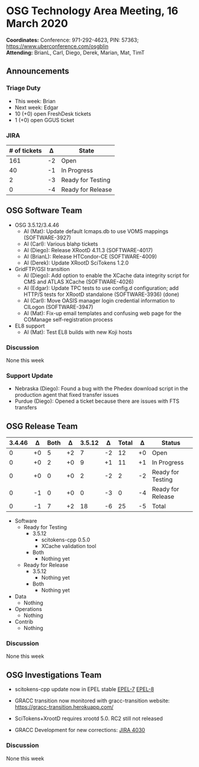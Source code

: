 # OSG Technology Area Meeting, 16 March 2020

**Coordinates:** Conference: 971-292-4623, PIN: 57363; <https://www.uberconference.com/osgblin>  
**Attending:** BrianL, Carl, Diego, Derek, Marian, Mat, TimT


## Announcements


### Triage Duty

-   This week: Brian
-   Next week: Edgar
-   10 (+0) open FreshDesk tickets
-   1 (+0) open GGUS ticket


### JIRA

| # of tickets | &Delta; | State             |
|------------ |------- |----------------- |
| 161          | -2      | Open              |
| 40           | -1      | In Progress       |
| 2            | -3      | Ready for Testing |
| 0            | -4      | Ready for Release |


## OSG Software Team

-   OSG 3.5.12/3.4.46  
    -   AI (Mat): Update default lcmaps.db to use VOMS mappings (SOFTWARE-3927)
    -   AI (Carl): Various blahp tickets
    -   AI (Diego): Release XRootD 4.11.3 (SOFTWARE-4017)
    -   AI (BrianL): Release HTCondor-CE (SOFTWARE-4009)
    -   AI (Derek): Update XRootD SciTokens 1.2.0
-   GridFTP/GSI transition  
    -   AI (Diego): Add option to enable the XCache data integrity script for CMS and ATLAS XCache (SOFTWARE-4026)
    -   AI (Edgar): Update TPC tests to use config.d configuration; add HTTP/S tests for XRootD standalone (SOFTWARE-3936)  (done)
    -   AI (Carl): Move OASIS manager login credential information to CILogon (SOFTWARE-3947)
    -   AI (Mat): Fix-up email templates and confusing web page for the COManage self-registration process
-   EL8 support  
    -   AI (Mat): Test EL8 builds with new Koji hosts


### Discussion

None this week  


### Support Update

-   Nebraska (Diego): Found a bug with the Phedex download script in the production agent that fixed transfer issues
-   Purdue (Diego): Opened a ticket because there are issues with FTS transfers


## OSG Release Team

| 3.4.46 | &Delta; | Both | &Delta; | 3.5.12 | &Delta; | Total | &Delta; | Status            |
| ------ | ------- | ---- | ------- | ------ | ------- | ----- | ------- | ----------------- |
| 0      | +0      | 5    | +2      | 7      | -2      | 12    | +0      | Open              |
| 0      | +0      | 2    | +0      | 9      | +1      | 11    | +1      | In Progress       |
| 0      | +0      | 0    | +0      | 2      | -2      | 2     | -2      | Ready for Testing |
| 0      | -1      | 0    | +0      | 0      | -3      | 0     | -4      | Ready for Release |
| 0      | -1      | 7    | +2      | 18     | -6      | 25    | -5      | Total             |

-   Software  
    -   Ready for Testing  
        -   3.5.12  
            -   scitokens-cpp 0.5.0
            -   XCache validation tool
        -   Both  
            -   Nothing yet
    -   Ready for Release  
        -   3.5.12  
            -   Nothing yet
        -   Both  
            -   Nothing yet
-   Data  
    -   Nothing
-   Operations  
    -   Nothing
-   Contrib  
    -   Nothing

### Discussion

None this week  


## OSG Investigations Team

-   scitokens-cpp update now in EPEL stable [EPEL-7](https://bodhi.fedoraproject.org/updates/FEDORA-EPEL-2020-d247b5382c) [EPEL-8](https://bodhi.fedoraproject.org/updates/FEDORA-EPEL-2020-fe044f4a01)

-   GRACC transition now monitored with gracc-transition website: https://gracc-transition.herokuapp.com/
-   SciTokens+XrootD requires xrootd 5.0.  RC2 still not released
-   GRACC Development for new corrections: [JIRA 4030](https://opensciencegrid.atlassian.net/browse/SOFTWARE-4030)


### Discussion

None this week
